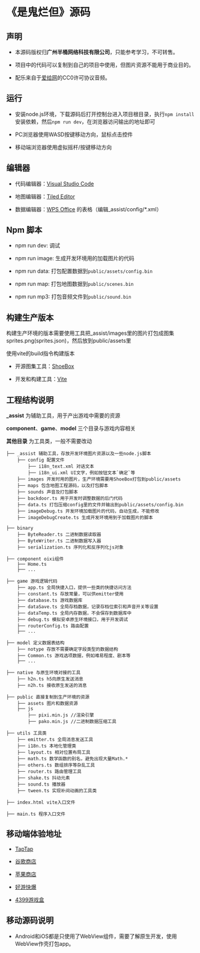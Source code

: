 # 《是鬼烂但》源码

## 声明

* 本源码版权归**广州半桶网络科技有限公司**，只能参考学习，不可转售。

* 项目中的代码可以复制到自己的项目中使用，但图片资源不能用于商业目的。

* 配乐来自于[爱给网](https://www.aigei.com/music/)的CC0许可协议音频。

## 运行

* 安装node.js环境，下载源码后打开控制台进入项目根目录，执行`npm install`安装依赖，然后`npm run dev`，在浏览器访问输出的地址即可

* PC浏览器使用WASD按键移动方向，鼠标点击控件

* 移动端浏览器使用虚拟摇杆/按键移动方向

## 编辑器

* 代码编辑器：[Visual Studio Code](https://code.visualstudio.com/)

* 地图编辑器：[Tiled Editor](https://www.mapeditor.org/)

* 数据编辑器：[WPS Office](https://www.wps.cn/) 的表格（编辑_assist/config/*.xml）

## Npm 脚本

* npm run dev: 调试

* npm run image: 生成开发环境用的加载图片的代码

* npm run data: 打包配置数据到`public/assets/config.bin`

* npm run map: 打包地图数据到`public/scenes.bin`

* npm run mp3: 打包音频文件到`public/sound.bin`

## 构建生产版本

构建生产环境的版本需要使用工具把_assist/images里的图片打包成图集sprites.png(sprites.json)，然后放到public/assets里

使用vite的build指令构建版本

* 开源图集工具：[ShoeBox](http://renderhjs.net/shoebox/)

* 开发和构建工具：[Vite](https://vitejs.dev/)

## 工程结构说明

**_assist** 为辅助工具，用于产出游戏中需要的资源

**component**、**game**、**model** 三个目录与游戏内容相关

**其他目录** 为工具类，一般不需要改动

```
├── _assist 辅助工具，存放开发环境图片资源以及一些node.js脚本
    ├── config 配置文件
        ├── i18n_text.xml 对话文本
        ├── i18n_ui.xml UI文字，例如按钮文本`确定`等
    ├── images 开发时用的图片，生产环境需要用ShoeBox打包到public/assets
    ├── maps 包含地图工程源码，以及打包脚本
    ├── sounds 声音及打包脚本
    ├── backdoor.ts 用于开发时调整数据的后门代码
    ├── data.ts 打包压缩config里的文件并输出到public/assets/config.bin
    ├── imageDebug.ts 开发环境加载图片的代码，自动生成，不能修改
    ├── imageDebugCreate.ts 生成开发环境用到于加载图片的脚本

├── binary
    ├── ByteReader.ts 二进制数据读取器
    ├── ByteWriter.ts 二进制数据写入器
    ├── serialization.ts 序列化和反序列化js对象

├── component oixi组件
    ├── Home.ts
    ├── ...

├── game 游戏逻辑代码
    ├── app.ts 全局快捷入口，提供一些类的快捷访问方法
    ├── constant.ts 存放常量，可以供emitter使用
    ├── database.ts 游戏数据库
    ├── dataSave.ts 全局存档数据，记录存档位索引和声音开关等设置
    ├── dataTemp.ts 全局内存数据，不会保存到数据库中
    ├── debug.ts 模拟安卓原生环境接口，用于开发调试
    ├── routerConfig.ts 路由配置
    ├── ...

├── model 定义数据表结构
    ├── notype 存放不需要确定字段类型的数据结构
    ├── Common.ts 游戏选项数据，例如难易程度、剧本等
    ├── ...

├── native 与原生环境对接的工具
    ├── h2n.ts h5向原生发送消息
    ├── n2h.ts 接收原生发送的消息

├── public 直接复制到生产环境的资源
    ├── assets 图片和数据资源
    ├── js
        ├── pixi.min.js //渲染引擎
        ├── pako.min.js //二进制数据压缩工具

├── utils 工具类
    ├── emitter.ts 全局消息发送工具
    ├── i18n.ts 本地化管理类
    ├── layout.ts 相对位置布局工具
    ├── math.ts 数学函数的别名，避免出现大量Math.*
    ├── others.ts 数组排序等杂乱工具
    ├── router.ts 路由管理工具
    ├── shake.ts 抖动元素
    ├── sound.ts 播放器
    ├── tween.ts 实现补间动画的工具类

├── index.html vite入口文件

├── main.ts 程序入口文件
```

## 移动端体验地址

* [TapTap](https://l.tapdb.net/UvqbJezw?channel=rep-rep_atfw5wtjcqh)

* [谷歌商店](https://play.google.com/store/apps/details?id=fun.bantong.game4.g)

* [苹果商店](https://apps.apple.com/cn/app/id6446050718)

* [好游快爆](https://www.3839.com/a/150965.htm)

* [4399游戏盒](http://a.4399.cn/game-id-257924.html)

## 移动源码说明

* Android和iOS都是只使用了WebView组件，需要了解原生开发，使用WebView作壳打包app。
